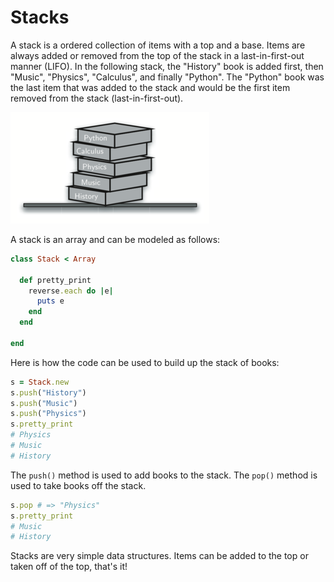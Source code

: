 # Stacks

A stack is a ordered collection of items with a top and a base.  Items are always added or removed from the top of the stack in a last-in-first-out manner (LIFO).  In the following stack, the "History" book is added first, then "Music", "Physics", "Calculus", and finally "Python".  The "Python" book was the last item that was added to the stack and would be the first item removed from the stack (last-in-first-out).

![books](https://github.com/MrPowers/eli5_ruby_cs/blob/master/pictures/stack/books.png)

A stack is an array and can be modeled as follows:

```ruby
class Stack < Array

  def pretty_print
    reverse.each do |e|
      puts e
    end
  end

end
```

Here is how the code can be used to build up the stack of books:

```ruby
s = Stack.new
s.push("History")
s.push("Music")
s.push("Physics")
s.pretty_print
# Physics
# Music
# History
```

The `push()` method is used to add books to the stack.  The `pop()` method is used to take books off the stack.

```ruby
s.pop # => "Physics"
s.pretty_print
# Music
# History
```

Stacks are very simple data structures.  Items can be added to the top or taken off of the top, that's it!


